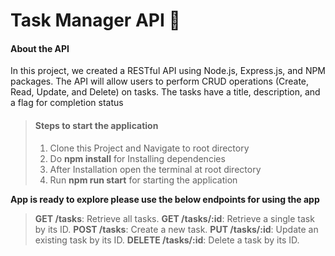 # Task Manager API 📝
#### About the API
In this project, we created a RESTful API using Node.js, Express.js, and NPM packages. The API will allow users to perform CRUD operations (Create, Read, Update, and Delete) on tasks. The tasks have a title, description, and a flag for completion status
> #### Steps to start the application
> 1. Clone this Project and Navigate to root directory
> 2.  Do **npm install** for Installing dependencies
> 3. After Installation open the terminal at root directory 
> 4. Run **npm run start** for starting the application

**App is ready to explore please use the below endpoints for using the app** 
> **GET /tasks**: Retrieve all tasks. 
> **GET /tasks/:id**: Retrieve a single task by its ID.
> **POST /tasks**: Create a new task.
> **PUT /tasks/:id**: Update an existing task by its ID.
> **DELETE /tasks/:id**: Delete a task by its ID.
